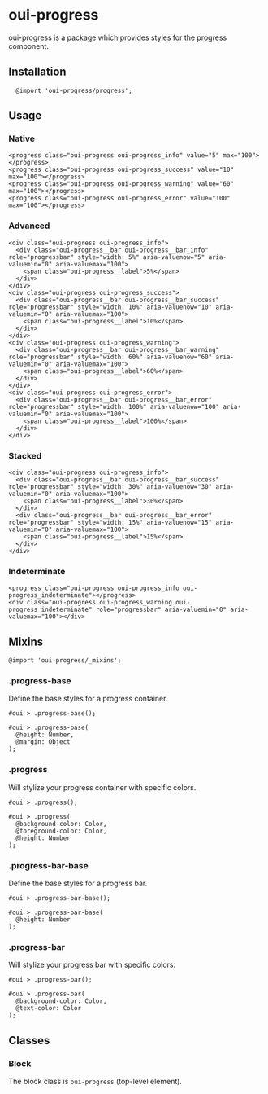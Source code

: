# oui-progress

<component-status cx-design="partial" ux="prototype"></component-status>

oui-progress is a package which provides styles for the progress component.

## Installation

```less
  @import 'oui-progress/progress';
```

## Usage

### Native

```html:preview
<progress class="oui-progress oui-progress_info" value="5" max="100"></progress>
<progress class="oui-progress oui-progress_success" value="10" max="100"></progress>
<progress class="oui-progress oui-progress_warning" value="60" max="100"></progress>
<progress class="oui-progress oui-progress_error" value="100" max="100"></progress>
```

### Advanced

```html:preview
<div class="oui-progress oui-progress_info">
  <div class="oui-progress__bar oui-progress__bar_info" role="progressbar" style="width: 5%" aria-valuenow="5" aria-valuemin="0" aria-valuemax="100">
    <span class="oui-progress__label">5%</span>
  </div>
</div>
<div class="oui-progress oui-progress_success">
  <div class="oui-progress__bar oui-progress__bar_success" role="progressbar" style="width: 10%" aria-valuenow="10" aria-valuemin="0" aria-valuemax="100">
    <span class="oui-progress__label">10%</span>
  </div>
</div>
<div class="oui-progress oui-progress_warning">
  <div class="oui-progress__bar oui-progress__bar_warning" role="progressbar" style="width: 60%" aria-valuenow="60" aria-valuemin="0" aria-valuemax="100">
    <span class="oui-progress__label">60%</span>
  </div>
</div>
<div class="oui-progress oui-progress_error">
  <div class="oui-progress__bar oui-progress__bar_error" role="progressbar" style="width: 100%" aria-valuenow="100" aria-valuemin="0" aria-valuemax="100">
    <span class="oui-progress__label">100%</span>
  </div>
</div>
```

### Stacked

```html:preview
<div class="oui-progress oui-progress_info">
  <div class="oui-progress__bar oui-progress__bar_success" role="progressbar" style="width: 30%" aria-valuenow="30" aria-valuemin="0" aria-valuemax="100">
    <span class="oui-progress__label">30%</span>
  </div>
  <div class="oui-progress__bar oui-progress__bar_error" role="progressbar" style="width: 15%" aria-valuenow="15" aria-valuemin="0" aria-valuemax="100">
    <span class="oui-progress__label">15%</span>
  </div>
</div>
```

### Indeterminate

```html:preview
<progress class="oui-progress oui-progress_info oui-progress_indeterminate"></progress>
<div class="oui-progress oui-progress_warning oui-progress_indeterminate" role="progressbar" aria-valuemin="0" aria-valuemax="100"></div>
```

## Mixins

```less
@import 'oui-progress/_mixins';
```

### .progress-base

Define the base styles for a progress container.

```less
#oui > .progress-base();
```

```less
#oui > .progress-base(
  @height: Number,
  @margin: Object
);
```

### .progress

Will stylize your progress container with specific colors.

```less
#oui > .progress();
```

```less
#oui > .progress(
  @background-color: Color,
  @foreground-color: Color,
  @height: Number
);
```

### .progress-bar-base

Define the base styles for a progress bar.

```less
#oui > .progress-bar-base();
```

```less
#oui > .progress-bar-base(
  @height: Number
);
```

### .progress-bar

Will stylize your progress bar with specific colors.

```less
#oui > .progress-bar();
```

```less
#oui > .progress-bar(
  @background-color: Color,
  @text-color: Color
);
```

## Classes

### Block

The block class is `oui-progress` (top-level element).

